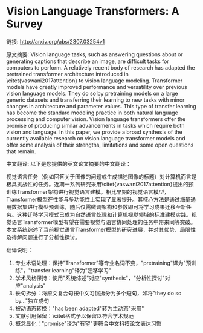 # Vision Language Transformers: A Survey

链接: http://arxiv.org/abs/2307.03254v1

原文摘要:
Vision language tasks, such as answering questions about or generating
captions that describe an image, are difficult tasks for computers to perform.
A relatively recent body of research has adapted the pretrained transformer
architecture introduced in \citet{vaswani2017attention} to vision language
modeling. Transformer models have greatly improved performance and versatility
over previous vision language models. They do so by pretraining models on a
large generic datasets and transferring their learning to new tasks with minor
changes in architecture and parameter values. This type of transfer learning
has become the standard modeling practice in both natural language processing
and computer vision. Vision language transformers offer the promise of
producing similar advancements in tasks which require both vision and language.
In this paper, we provide a broad synthesis of the currently available research
on vision language transformer models and offer some analysis of their
strengths, limitations and some open questions that remain.

中文翻译:
以下是您提供的英文论文摘要的中文翻译：

视觉语言任务（例如回答关于图像的问题或生成描述图像的标题）对计算机而言是极具挑战性的任务。近期一系列研究采用\citet{vaswani2017attention}提出的预训练Transformer架构进行视觉语言建模。相比早期的视觉语言模型，Transformer模型在性能与多功能性上实现了显著提升。其核心方法是通过海量通用数据集进行模型预训练，随后仅需微调架构和参数即可将学习成果迁移至新任务。这种迁移学习模式已成为自然语言处理和计算机视觉领域的标准建模实践。视觉语言Transformer模型有望在需要视觉与语言协同处理的任务中带来同等突破。本文系统综述了当前视觉语言Transformer模型的研究进展，并对其优势、局限性及待解问题进行了分析性探讨。

翻译说明：
1. 专业术语处理：保持"Transformer"等专业名词不变，"pretraining"译为"预训练"，"transfer learning"译为"迁移学习"
2. 学术风格保持：使用"系统综述"对应"synthesis"，"分析性探讨"对应"analysis"
3. 长句拆分：将原文复合句按中文习惯拆分为多个短句，如将"they do so by..."独立成句
4. 被动语态转换："has been adapted"转为主动态"采用"
5. 文献引用保留：\citet格式予以保留以符合学术规范
6. 概念显化："promise"译为"有望"更符合中文科技论文表达习惯
